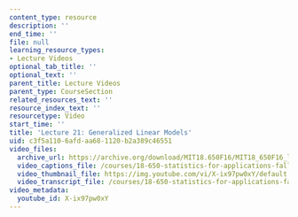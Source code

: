 ```yaml
---
content_type: resource
description: ''
end_time: ''
file: null
learning_resource_types:
- Lecture Videos
optional_tab_title: ''
optional_text: ''
parent_title: Lecture Videos
parent_type: CourseSection
related_resources_text: ''
resource_index_text: ''
resourcetype: Video
start_time: ''
title: 'Lecture 21: Generalized Linear Models'
uid: c3f5a110-6afd-aa68-1120-b2a389c46551
video_files:
  archive_url: https://archive.org/download/MIT18.650F16/MIT18_650F16_lec21_300k.mp4
  video_captions_file: /courses/18-650-statistics-for-applications-fall-2016/32743c4bebed5ebea765dfb80a7a292b_X-ix97pw0xY.vtt
  video_thumbnail_file: https://img.youtube.com/vi/X-ix97pw0xY/default.jpg
  video_transcript_file: /courses/18-650-statistics-for-applications-fall-2016/09ca88e0d3a72ce930a8bd7c8720b264_X-ix97pw0xY.pdf
video_metadata:
  youtube_id: X-ix97pw0xY
---
```


